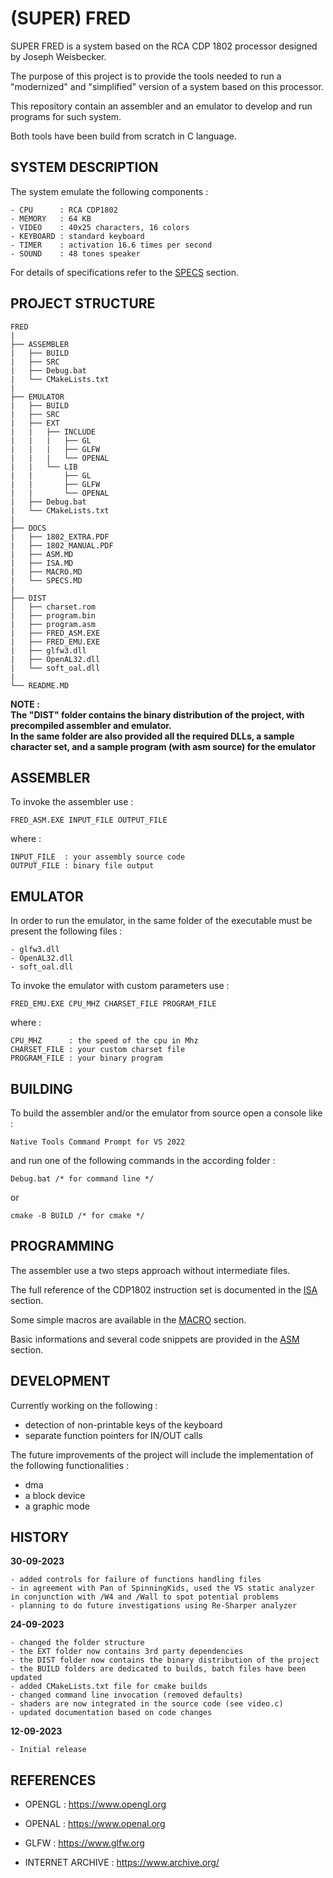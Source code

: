 # (SUPER) FRED

SUPER FRED is a system based on the RCA CDP 1802 processor designed by Joseph Weisbecker.

The purpose of this project is to provide the tools needed to run a "modernized" and "simplified" version of a system based on this processor.

This repository contain an assembler and an emulator to develop and run programs for such system.

Both tools have been build from scratch in C language.

## SYSTEM DESCRIPTION

The system emulate the following components :
```
- CPU      : RCA CDP1802
- MEMORY   : 64 KB
- VIDEO    : 40x25 characters, 16 colors
- KEYBOARD : standard keyboard
- TIMER    : activation 16.6 times per second
- SOUND    : 48 tones speaker
```

For details of specifications refer to the [SPECS](DOCS/SPECS.MD) section.


## PROJECT STRUCTURE

```
FRED
|
├── ASSEMBLER
|   ├── BUILD
|   ├── SRC
|   ├── Debug.bat
|   └── CMakeLists.txt
|
├── EMULATOR
|   ├── BUILD
|   ├── SRC
|   ├── EXT
|   |   ├── INCLUDE
|   |   |   ├── GL
|   |   |   ├── GLFW
|   |   |   └── OPENAL
|   |   └── LIB
|   |       ├── GL
|   |       ├── GLFW
|   |       └── OPENAL
|   ├── Debug.bat
|   └── CMakeLists.txt
|
├── DOCS
|   ├── 1802_EXTRA.PDF
|   ├── 1802_MANUAL.PDF
|   ├── ASM.MD
|   ├── ISA.MD
|   ├── MACRO.MD
|   └── SPECS.MD
|
├── DIST
│   ├── charset.rom
|   ├── program.bin
|   ├── program.asm
|   ├── FRED_ASM.EXE
|   ├── FRED_EMU.EXE
|   ├── glfw3.dll
|   ├── OpenAL32.dll
|   └── soft_oal.dll
|
└── README.MD
```
**NOTE :<BR>
The "DIST" folder contains the binary distribution of the project, with precompiled assembler and emulator.<BR>
In the same folder are also provided all the required DLLs, a sample character set, and a sample program (with asm source) for the emulator**

## ASSEMBLER

To invoke the assembler use :
```
FRED_ASM.EXE INPUT_FILE OUTPUT_FILE
```
where :

```
INPUT_FILE  : your assembly source code
OUTPUT_FILE : binary file output
```

## EMULATOR

In order to run the emulator, in the same folder of the executable must be present the following files :
```
- glfw3.dll
- OpenAL32.dll
- soft_oal.dll
```

To invoke the emulator with custom parameters use :
```
FRED_EMU.EXE CPU_MHZ CHARSET_FILE PROGRAM_FILE
```
where :

```
CPU_MHZ      : the speed of the cpu in Mhz
CHARSET_FILE : your custom charset file
PROGRAM_FILE : your binary program
```


## BUILDING

To build the assembler and/or the emulator from source open a console like : 

```
Native Tools Command Prompt for VS 2022
```

and run one of the following commands in the according folder :

```
Debug.bat /* for command line */ 
```
or
```
cmake -B BUILD /* for cmake */
```

## PROGRAMMING

The assembler use a two steps approach without intermediate files.

The full reference of the CDP1802 instruction set is documented in the [ISA](DOCS/ISA.MD) section.

Some simple macros are available in the [MACRO](DOCS/MACRO.MD) section.

Basic informations and several code snippets are provided in the [ASM](DOCS/ASM.MD) section.

## DEVELOPMENT

Currently working on the following :
- detection of non-printable keys of the keyboard
- separate function pointers for IN/OUT calls

The future improvements of the project will include the implementation of the following functionalities :
- dma
- a block device 
- a graphic mode

## HISTORY

**30-09-2023**

    - added controls for failure of functions handling files
    - in agreement with Pan of SpinningKids, used the VS static analyzer in conjunction with /W4 and /Wall to spot potential problems
    - planning to do future investigations using Re-Sharper analyzer

**24-09-2023**

    - changed the folder structure
    - the EXT folder now contains 3rd party dependencies
    - the DIST folder now contains the binary distribution of the project
    - the BUILD folders are dedicated to builds, batch files have been updated
    - added CMakeLists.txt file for cmake builds
    - changed command line invocation (removed defaults)
    - shaders are now integrated in the source code (see video.c)
    - updated documentation based on code changes

**12-09-2023**

    - Initial release

## REFERENCES

- OPENGL : https://www.opengl.org

- OPENAL : https://www.openal.org

- GLFW : https://www.glfw.org

- INTERNET ARCHIVE : https://www.archive.org/
